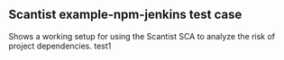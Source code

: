 ## Scantist example-npm-jenkins test case

Shows a working setup for using the Scantist SCA to analyze the risk of project dependencies. test1
